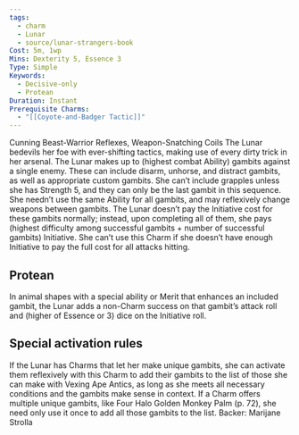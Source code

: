 ```yaml
---
tags:
  - charm
  - Lunar
  - source/lunar-strangers-book
Cost: 5m, 1wp
Mins: Dexterity 5, Essence 3
Type: Simple
Keywords:
  - Decisive-only
  - Protean
Duration: Instant
Prerequisite Charms:
  - "[[Coyote-and-Badger Tactic]]"
---
```

Cunning Beast-Warrior Reflexes, Weapon-Snatching Coils The Lunar bedevils her foe with ever-shifting tactics, making use of every dirty trick in her arsenal.
The Lunar makes up to (highest combat Ability) gambits against a single enemy. These can include disarm, unhorse, and distract gambits, as well as appropriate custom gambits. She can’t include grapples unless she has Strength 5, and they can only be the last gambit in this sequence. She needn’t use the same Ability for all gambits, and may reflexively change weapons between gambits.
The Lunar doesn’t pay the Initiative cost for these gambits normally; instead, upon completing all of them, she pays (highest difficulty among successful gambits + number of successful gambits) Initiative. She can’t use this Charm if she doesn’t have enough Initiative to pay the full cost for all attacks hitting.
## Protean 
In animal shapes with a special ability or Merit that enhances an included gambit, the Lunar adds a non-Charm success on that gambit’s attack roll and (higher of Essence or 3) dice on the Initiative roll.
## Special activation rules
If the Lunar has Charms that let her make unique gambits, she can activate them reflexively with this Charm to add their gambits to the list of those she can make with Vexing Ape Antics, as long as she meets all necessary conditions and the gambits make sense in context. If a Charm offers multiple unique gambits, like Four Halo Golden Monkey Palm (p. 72), she need only use it once to add all those gambits to the list.
Backer: Marijane Strolla